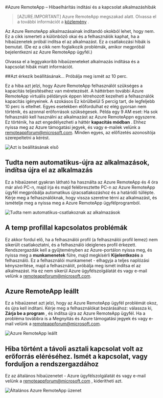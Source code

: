 <properties 
    pageTitle="Azure RemoteApp hibaelhárítás - alkalmazás indítása és a kapcsolat hibáit |} Microsoft Azure" 
    description="Megtudhatja, hogy miként problémáinak indítása és csatlakozás Azure RemoteApp alkalmazások." 
    services="remoteapp" 
    documentationCenter="" 
    authors="ericorman" 
    manager="mbaldwin" />

<tags 
    ms.service="remoteapp" 
    ms.workload="compute" 
    ms.tgt_pltfrm="na" 
    ms.devlang="na" 
    ms.topic="article" 
    ms.date="08/15/2016" 
    ms.author="elizapo" />



#<a name="troubleshoot-azure-remoteapp---application-launch-and-connection-failures"></a>Azure RemoteApp – Hibaelhárítás indítási és a kapcsolat alkalmazáshibák 

> [AZURE.IMPORTANT]
> Azure RemoteApp megszakad alatt. Olvassa el a további információt a [közlemény](https://go.microsoft.com/fwlink/?linkid=821148) .

Az Azure RemoteApp alkalmazásainak indítandó okokból lehet, hogy nem. Ez a cikk ismerteti a különböző okai és a felhasználók kaphat, ha a hibaüzenetek próbál indítsa el az alkalmazást. Ez a csatlakozási hibák is bemutat. (De ez a cikk nem foglalkozik problémák, amikor megpróbál bejelentkezni az Azure RemoteApp ügyfél.)  

Olvassa el a leggyakoribb hibaüzeneteket alkalmazás indítása és a kapcsolat hibák miatt információt.

##<a name="were-getting-you-set-up-try-again-in-10-minutes"></a>Azt érkezik beállításának... Próbálja meg ismét az 10 perc.

Ez a hiba azt jelzi, hogy Azure RemoteApp felhasználót szükséges a kapacitás teljesítéséhez van méretezését. A háttérben további Azure RemoteApp virtuális példányok éppen létrehozott kezelheti a felhasználók kapacitás igényeinek. A szokásos Ez körülbelül 5 percig tart, de legfeljebb 10 perc is eltelhet. Egyes esetekben előfordulhat ez elég gyorsan nem történik, és azonnal erőforrások szükségesek. Példa egy 9 AM eset: Ha sok felhasználó kell használni az alkalmazást az Azure RemoteAppn egyszerre. Ez történik, ha azt engedélyezheti a háttér **kapacitás módban** . Ehhez nyissa meg az Azure támogatási jegyek, és vagy e-mailek velünk a [remoteappforum@microsoft.com](mailto:remoteappforum@microsoft.com). Minden egyes, az előfizetés azonosítója szerepeltetni a kérést.  

![Azt is beállításának első](./media/remoteapp-apptrouble/ra-apptrouble1.png)

## <a name="could-not-auto-reconnect-to-your-applications-please-re-launch-your-application"></a>Tudta nem automatikus-újra az alkalmazások, indítsa újra el az alkalmazás  

Ez a hibaüzenet gyakran látható ha használta az Azure RemoteApp és 4 óra már alvó PC-n, majd írja és majd felébresztette PC-n az Azure RemoteApp ügyfél megpróbálja automatikus újracsatlakozáshoz és a határidő túllépte.  Kérje meg a felhasználóknak, hogy vissza szeretne térni az alkalmazást, és ismételje meg a nyissa meg a Azure RemoteApp ügyfélprogramból.

![Tudta nem automatikus-csatlakoznak az alkalmazások](./media/remoteapp-apptrouble/ra-apptrouble2.png) 

## <a name="problems-with-the-temp-profile"></a>A temp profillal kapcsolatos problémák 

Ez akkor fordul elő, ha a felhasználói profil (a felhasználói profil lemez) nem sikerült csatlakoztatni, és a felhasználó ideiglenes profil érkezett.  Rendszergazdák kell a gyűjteményben az Azure-portálon nyissa meg, és nyissa meg a **munkamenetek** fülre, majd megkísérli **Kijelentkezés** a felhasználó. Ez a felhasználói munkamenet - elhagyja a teljes naplózási kényszerítése, majd a felhasználót, próbálja meg ismét indítsa el az alkalmazást. Ha ez nem sikerül Azure ügyfélszolgálatát és vagy e-mail velünk a [remoteappforum@microsoft.com](mailto:remoteappforum@microsoft.com).

## <a name="azure-remoteapp-has-stopped-working"></a>Azure RemoteApp leállt

Ez a hibaüzenet azt jelzi, hogy az Azure RemoteApp ügyfél problémát okoz, és újra kell indítani. Kérje meg a felhasználókat bezárásához: válassza ki, **Zárja be a program** , és indítsa újra az Azure RemoteApp ügyfél.  Ha a probléma továbbra is a Megnyitás és Azure támogatási jegyek és vagy e-mail velünk a [remoteappforum@microsoft.com](mailto:remoteappforum@microsoft.com).

![Azure RemoteApp leállt](./media/remoteapp-apptrouble/ra-apptrouble3.png)  

## <a name="an-error-occurred-while-remote-desktop-connection-was-accessing-this-resource-retry-the-connection-or-contact-your-system-administrator"></a>Hiba történt a távoli asztali kapcsolat volt az erőforrás eléréséhez. Ismét a kapcsolat, vagy forduljon a rendszergazdához

Ez az általános hibaüzenetet - Azure ügyfélszolgálatát és vagy e-mail velünk a [remoteappforum@microsoft.com](mailto:remoteappforum@microsoft.com) , kiderítheti azt. 

![Általános Azure RemoteApp üzenet](./media/remoteapp-apptrouble/ra-apptrouble4.png) 